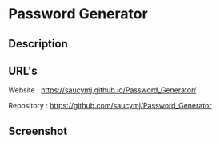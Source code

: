 # Password Generator

## Description


## URL's
Website : https://saucymj.github.io/Password_Generator/

Repository : https://github.com/saucymj/Password_Generator


## Screenshot
